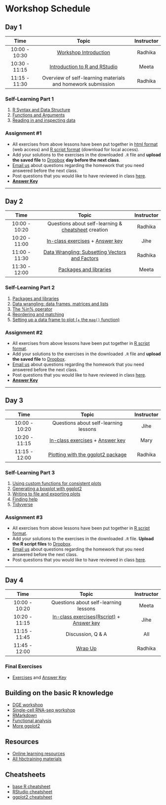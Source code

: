 # Workshop Schedule

## Day 1

| Time            |  Topic  | Instructor |
|:------------------------:|:------------------------------------------------:|:--------:|
| 10:00 - 10:30 | [Workshop Introduction](../lectures/Intro_to_workshop_dfhcc.pdf) | Radhika |
| 10:30 - 11:15 | [Introduction to R and RStudio](../lessons/01_introR-R-and-RStudio.md) | Meeta |
| 11:15 - 11:30 | Overview of self-learning materials and homework submission |  Radhika |

### Self-Learning Part 1
1. [R Syntax and Data Structure](https://hbctraining.github.io/Intro-to-R-flipped/lessons/02_introR-syntax-and-data-structures.html)
1. [Functions and Arguments](../lessons/03_introR-functions-and-arguments.md)
1. [Reading in and inspecting data](../lessons/06_reading_and_data_inspection.md)

### Assignment #1
* All exercises from above lessons have been put together in [html format](../homework/day1_hw_exercises.md) (web access) and [R script format](../homework/day1_hw_exercises.R) (download for local access).
* Add your solutions to the exercises in the downloaded `.R` file and **upload the saved file** to [Dropbox](https://www.dropbox.com/request/1mnPzffWdyYOe6pIo0XA) **day before the next class**.
* [Email us](mailto:hbctraining@hsph.harvard.edu) about questions regarding the homework that you need answered before the next class.
* Post questions that you would like to have reviewed in class [here](https://PollEv.com/hbctraining945).
* [**Answer Key**](../homework/day1_hw_answer-key.R)

---

## Day 2

| Time            |  Topic  | Instructor |
|:------------------------:|:------------------------------------------------:|:--------:|
| 10:00 - 10:20 | Questions about self-learning & [cheatsheet](https://docs.google.com/spreadsheets/d/1nZtAOWxYV0ocQeAIyb0OHIMliji7zWM_3-olXetvBzE/edit?usp=sharing) creation | Radhika |
| 10:20 - 11:00 | [In-class exercises](../activities/Day2_activities.md) + [Answer key](../activities/Day2_activities_answer_key.R) | Jihe |
| 11:00 - 11:30 | [Data Wrangling: Subsetting Vectors and Factors](../lessons/05_introR-data-wrangling.md) | Radhika |
| 11:30 - 12:00 | [Packages and libraries](../lessons/04_introR_packages.md) | Meeta |

### Self-Learning Part 2
1. [Packages and libraries](../lessons/04_introR_packages.md)
1. [Data wrangling: data frames, matrices and lists](../lessons/07_introR-data-wrangling2.md)
1. [The %in% operator](../lessons/08_identifying-matching-elements.md)
1. [Reordering and matching](../lessons/09_reordering-to-match-datasets.md)
1. [Setting up a data frame to plot (+ the `map()` function)](../lessons/10_setting_up_to_plot.md)


### Assignment #2
* All exercises from above lessons have been put together in [R script format](../homework/day2_hw_exercises.R).
* Add your solutions to the exercises in the downloaded `.R` file and **upload the saved file** to [Dropbox](https://www.dropbox.com/request/64CNVamnL0Xo5BiSkfAh).
* [Email us](mailto:hbctraining@hsph.harvard.edu)  about questions regarding the homework that you need answered before the next class.
* Post questions that you would like to have reviewed in class [here](https://PollEv.com/hbctraining945).
* [**Answer Key**](../homework/day2_hw_answer-key.R)

---

## Day 3

| Time            |  Topic  | Instructor |
|:------------------------:|:------------------------------------------------:|:--------:|
| 10:00 - 10:20 | Questions about self-learning lessons | Jihe |
| 10:20 - 11:15 | [In-class exercises](../activities/Day3_activities.md) + [Answer key](../activities/Day3_activities_answer_key.R)| Mary  |
| 11:15 - 12:00 | [Plotting with the ggplot2 package](../lessons/11_ggplot2.md) | Radhika |

### Self-Learning Part 3
1. [Using custom functions for consistent plots](../lessons/11b_Custom_Functions_ggplot2.md)
1. [Generating a boxplot with ggplot2](../lessons/12_boxplot_exercise.md)
1. [Writing to file and exporting plots](../lessons/13_exporting_data_and_plots.md)
1. [Finding help](../lessons/14_finding_help.md)
1. [Tidyverse](https://hbctraining.github.io/Training-modules/Tidyverse_ggplot2/lessons/intro_tidyverse.html)

### Assignment #3
* All exercises from above lessons have been put together in [R script format](../homework/day3_hw_exercises.R).
* Add your solutions to the exercises in the downloaded `.R` file. **Upload the R script files** to [Dropbox](https://www.dropbox.com/request/uaDDYsJkH6mgNgGoT7rA).
* [Email us](mailto:hbctraining@hsph.harvard.edu) about questions regarding the homework that you need answered before the next class.
* Post questions that you would like to have reviewed in class [here](https://PollEv.com/hbctraining945).

---

## Day 4

| Time            |  Topic  | Instructor |
|:------------------------:|:------------------------------------------------:|:--------:|
| 10:00 - 10:20 | Questions about self-learning lessons | Meeta |
| 10:20 - 11:15 | [In-class exercises](../activities/Day4_activities.md)[(Rscript)](../activities/day4_activities_skeleton.R) + [Answer key](../activities/Day4_activities_answer_key.R) | Jihe |
| 11:15 - 11:45 | Discussion, Q & A | All |
| 11:45 - 12:00 | [Wrap Up](../lectures/R_workshop_wrapup_dfhcc.pdf) | Radhika |

### Final Exercises
* [Exercises](https://hbctraining.github.io/Intro-to-R/homework/Intro_to_R_hw.html) and [Answer Key](https://hbctraining.github.io/Intro-to-R/homework/Intro_to_R_key.html)

## Building on the basic R knowledge
* [DGE workshop](https://hbctraining.github.io/DGE_workshop_salmon/)
* [Single-cell RNA-seq workshop](https://hbctraining.github.io/scRNA-seq/)
* [RMarkdown](https://hbctraining.github.io/Training-modules/Rmarkdown/)
* [Functional analysis](https://hbctraining.github.io/Training-modules/DGE-functional-analysis/)
* [More ggplot2](https://hbctraining.github.io/Training-modules/Tidyverse_ggplot2/lessons/ggplot2.html)

## Resources
* [Online learning resources](https://hbctraining.github.io/bioinformatics_online/lists/online_trainings.html)
* [All hbctraining materials](https://hbctraining.github.io/main)

## Cheatsheets
* [base R cheatsheet](../img/base-r.pdf)
* [RStudio cheatsheet](https://rstudio.com/wp-content/uploads/2016/01/rstudio-IDE-cheatsheet.pdf)
* [ggplot2 cheatsheet](https://rstudio.com/wp-content/uploads/2015/03/ggplot2-cheatsheet.pdf)
